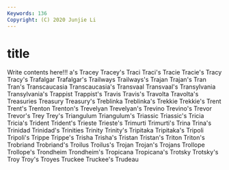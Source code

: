 ```yaml
---
Keywords: 136
Copyright: (C) 2020 Junjie Li
---
```


# title

Write contents here!!!
a's 
Tracey 
Tracey's 
Traci 
Traci's
Tracie 
Tracie's 
Tracy 
Tracy's 
Trafalgar 
Trafalgar's 
Trailways 
Trailways's 
Trajan 
Trajan's
Tran 
Tran's 
Transcaucasia 
Transcaucasia's 
Transvaal 
Transvaal's 
Transylvania 
Transylvania's 
Trappist 
Trappist's
Travis 
Travis's 
Travolta 
Travolta's 
Treasuries 
Treasury 
Treasury's 
Treblinka 
Treblinka's 
Trekkie
Trekkie's 
Trent 
Trent's 
Trenton 
Trenton's 
Trevelyan 
Trevelyan's 
Trevino 
Trevino's 
Trevor
Trevor's 
Trey 
Trey's 
Triangulum 
Triangulum's 
Triassic 
Triassic's 
Tricia 
Tricia's 
Trident
Trident's 
Trieste 
Trieste's 
Trimurti 
Trimurti's 
Trina 
Trina's 
Trinidad 
Trinidad's 
Trinities
Trinity 
Trinity's 
Tripitaka 
Tripitaka's 
Tripoli 
Tripoli's 
Trippe 
Trippe's 
Trisha 
Trisha's
Tristan 
Tristan's 
Triton 
Triton's 
Trobriand 
Trobriand's 
Troilus 
Troilus's 
Trojan 
Trojan's
Trojans 
Trollope 
Trollope's 
Trondheim 
Trondheim's 
Tropicana 
Tropicana's 
Trotsky 
Trotsky's 
Troy
Troy's 
Troyes 
Truckee 
Truckee's 
Trudeau 
